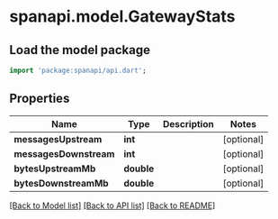 # spanapi.model.GatewayStats

## Load the model package
```dart
import 'package:spanapi/api.dart';
```

## Properties
Name | Type | Description | Notes
------------ | ------------- | ------------- | -------------
**messagesUpstream** | **int** |  | [optional] 
**messagesDownstream** | **int** |  | [optional] 
**bytesUpstreamMb** | **double** |  | [optional] 
**bytesDownstreamMb** | **double** |  | [optional] 

[[Back to Model list]](../README.md#documentation-for-models) [[Back to API list]](../README.md#documentation-for-api-endpoints) [[Back to README]](../README.md)


